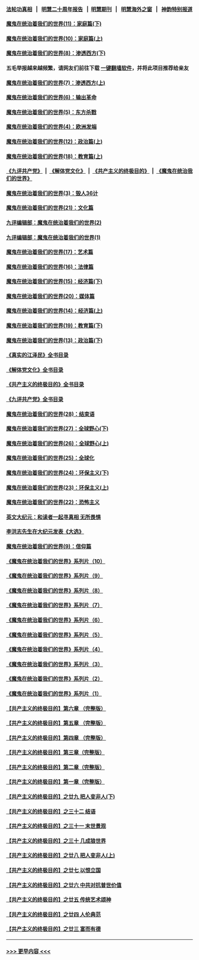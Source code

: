 #### [法轮功真相](https://github.com/gfw-breaker/truth/blob/master/README.md?t=0) &nbsp;&nbsp;|&nbsp;&nbsp; [明慧二十周年报告](https://github.com/gfw-breaker/mh-reports/blob/master/README.md?t=0) &nbsp;&nbsp;|&nbsp;&nbsp;[明慧期刊](https://github.com/gfw-breaker/mh-qikan) &nbsp;&nbsp;|&nbsp;&nbsp; [明慧海外之窗](https://github.com/gfw-breaker/mh-news/blob/master/README.md?t=0) &nbsp;&nbsp;|&nbsp;&nbsp; [神韵特别报道](https://github.com/gfw-breaker/mh-news/blob/master/shenyun.md?t=0)
#### [魔鬼在统治着我们的世界(11)：家庭篇(下)](../pages/nsc422/n10440961.md?t=11190501) 
#### [魔鬼在统治着我们的世界(10)：家庭篇(上)](../pages/nsc422/n10435448.md?t=11190501) 
#### [魔鬼在统治着我们的世界(8)：渗透西方(下)](../pages/nsc422/n10429603.md?t=11190501) 
#### 五毛举报越来越频繁，请网友们前往下载 [一键翻墙软件](https://github.com/gfw-breaker/ssr-accounts)，并将此项目推荐给亲友
#### [魔鬼在统治着我们的世界(7)：渗透西方(上)](../pages/nsc422/n10426013.md?t=11190501) 
#### [魔鬼在统治着我们的世界(6)：输出革命](../pages/nsc422/n10421536.md?t=11190501) 
#### [魔鬼在统治着我们的世界(5)：东方杀戮](../pages/nsc422/n10417707.md?t=11190501) 
#### [魔鬼在统治着我们的世界(4)：欧洲发端](../pages/nsc422/n10414890.md?t=11190501) 
#### [魔鬼在统治着我们的世界(12)：政治篇(上)](../pages/nsc422/n10444576.md?t=11190501) 
#### [魔鬼在统治着我们的世界(18)：教育篇(上)](../pages/nsc422/n10526970.md?t=11190501) 
#### [《九评共产党》](https://github.com/begood0513/9ping.md/blob/master/README.md) &nbsp;|&nbsp; [《解体党文化》](../../../../jtdwh.md/blob/master/README.md)  &nbsp;|&nbsp; [《共产主义的终极目的》](../../../../gczydzjmd.md/blob/master/README.md) &nbsp;|&nbsp; [《魔鬼在统治我们的世界》](../../../../mgztzwmdsj.md/blob/master/README.md) 
#### [魔鬼在统治着我们的世界(3)：毁人36计](../pages/nsc422/n10411583.md?t=11190501) 
#### [魔鬼在统治着我们的世界(21)：文化篇](../pages/nsc422/n10597706.md?t=11190501) 
#### [九评编辑部：魔鬼在统治着我们的世界(2)](../pages/nsc422/n10410036.md?t=11190501) 
#### [九评编辑部：魔鬼在统治着我们的世界(1)](../pages/nsc422/n10406825.md?t=11190501) 
#### [魔鬼在统治着我们的世界(17)：艺术篇](../pages/nsc422/n10499093.md?t=11190501) 
#### [魔鬼在统治着我们的世界(16)：法律篇](../pages/nsc422/n10485969.md?t=11190501) 
#### [魔鬼在统治着我们的世界(15)：经济篇(下)](../pages/nsc422/n10469975.md?t=11190501) 
#### [魔鬼在统治着我们的世界(20)：媒体篇](../pages/nsc422/n10586579.md?t=11190501) 
#### [魔鬼在统治着我们的世界(14)：经济篇(上)](../pages/nsc422/n10457370.md?t=11190501) 
#### [魔鬼在统治着我们的世界(19)：教育篇(下)](../pages/nsc422/n10564808.md?t=11190501) 
#### [魔鬼在统治着我们的世界(13)：政治篇(下)](../pages/nsc422/n10448270.md?t=11190501) 
#### [《真实的江泽民》全书目录](../pages/nsc422/n13721399.md?t=11190501) 
#### [《解体党文化》全书目录](../pages/nsc422/n13721157.md?t=11190501) 
#### [《共产主义的终极目的》全书目录](../pages/nsc422/n13721048.md?t=11190501) 
#### [《九评共产党》全书目录](../pages/nsc422/n13708085.md?t=11190501) 
#### [魔鬼在统治着我们的世界(28)：结束语](../pages/nsc422/n10936246.md?t=11190501) 
#### [魔鬼在统治着我们的世界(27)：全球野心(下)](../pages/nsc422/n10928319.md?t=11190501) 
#### [魔鬼在统治着我们的世界(26)：全球野心(上)](../pages/nsc422/n10900318.md?t=11190501) 
#### [魔鬼在统治着我们的世界(25)：全球化](../pages/nsc422/n10788205.md?t=11190501) 
#### [魔鬼在统治着我们的世界(24)：环保主义(下)](../pages/nsc422/n10695307.md?t=11190501) 
#### [魔鬼在统治着我们的世界(23)：环保主义(上)](../pages/nsc422/n10688613.md?t=11190501) 
#### [魔鬼在统治着我们的世界(22)：恐怖主义](../pages/nsc422/n10614727.md?t=11190501) 
#### [英文大纪元：和读者一起寻真相 无所畏惧](../pages/nsc422/n12542027.md?t=11190501) 
#### [李洪志先生在大纪元发表《大选》](../pages/nsc422/n12534746.md?t=11190501) 
#### [魔鬼在统治着我们的世界(9)：信仰篇](../pages/nsc422/n10432159.md?t=11190501) 
#### [《魔鬼在统治着我们的世界》系列片（10）](../pages/nsc422/n12292670.md?t=11190501) 
#### [《魔鬼在统治着我们的世界》系列片（9）](../pages/nsc422/n12290859.md?t=11190501) 
#### [《魔鬼在统治着我们的世界》系列片（8）](../pages/nsc422/n12287445.md?t=11190501) 
#### [《魔鬼在统治着我们的世界》系列片（7）](../pages/nsc422/n12283425.md?t=11190501) 
#### [《魔鬼在统治着我们的世界》系列片（6）](../pages/nsc422/n12282314.md?t=11190501) 
#### [《魔鬼在统治着我们的世界》系列片（5）](../pages/nsc422/n12281419.md?t=11190501) 
#### [《魔鬼在统治着我们的世界》系列片（4）](../pages/nsc422/n12274024.md?t=11190501) 
#### [《魔鬼在统治着我们的世界》系列片（3）](../pages/nsc422/n12271322.md?t=11190501) 
#### [《魔鬼在统治着我们的世界》系列片（2）](../pages/nsc422/n12269049.md?t=11190501) 
#### [《魔鬼在统治着我们的世界》系列片（1）](../pages/nsc422/n12267575.md?t=11190501) 
#### [【共产主义的终极目的】第六章 （完整版）](../pages/nsc422/n11428913.md?t=11190501) 
#### [【共产主义的终极目的】第五章 （完整版）](../pages/nsc422/n11428912.md?t=11190501) 
#### [【共产主义的终极目的】第四章 （完整版）](../pages/nsc422/n11428907.md?t=11190501) 
#### [【共产主义的终极目的】第三章（完整版）](../pages/nsc422/n11428848.md?t=11190501) 
#### [【共产主义的终极目的】第二章（完整版）](../pages/nsc422/n11428831.md?t=11190501) 
#### [【共产主义的终极目的】第一章（完整版）](../pages/nsc422/n11417651.md?t=11190501) 
#### [【共产主义的终极目的】之廿九 把人变非人(下)](../pages/nsc422/n11344140.md?t=11190501) 
#### [【共产主义的终极目的】之三十二 结语](../pages/nsc422/n11360535.md?t=11190501) 
#### [【共产主义的终极目的】之三十一 末世景观](../pages/nsc422/n11351129.md?t=11190501) 
#### [【共产主义的终极目的】之三十 几成狼世界](../pages/nsc422/n11348280.md?t=11190501) 
#### [【共产主义的终极目的】之廿八 把人变非人(上)](../pages/nsc422/n11340492.md?t=11190501) 
#### [【共产主义的终极目的】之廿七 以恨立国](../pages/nsc422/n11336944.md?t=11190501) 
#### [【共产主义的终极目的】之廿六 中共对抗普世价值](../pages/nsc422/n11324785.md?t=11190501) 
#### [【共产主义的终极目的】之廿五 传统艺术颂神](../pages/nsc422/n11296396.md?t=11190501) 
#### [【共产主义的终极目的】之廿四 人伦典范](../pages/nsc422/n11296397.md?t=11190501) 
#### [【共产主义的终极目的】之廿三 富而有德](../pages/nsc422/n11283598.md?t=11190501) 

----
#### [ >>> 更早内容 <<< ](../indexes/nsc422-earlier.md)
